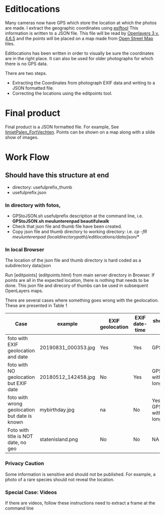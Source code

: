 # Editlocations
Many cameras now have GPS which store the location at which the photos are made. 
I extract the geographic coordinates using [exiftool](https://exiftool.org/)
This information is written to a JSON file. 
This file will be read by [Openlayers 3 v. 4.6.5](https://openlayers.org/en/v4.6.5/) and the points will 
be placed on a map made from [Open Street Map](https://www.openstreetmap.org) tiles. 

Editlocations has been written in order to visually be sure the coordinates are in the right place. It can also be used for older photographs 
for which there is no GPS data. 

There are two steps. 
+ Extracting the Coordinates from photograph EXIF data and writing to a JSON formatted file.
+ Correcting the locations using the editpoints tool.

# Final product
Final product is a JSON formatted file. For example, See [limietPalen_FortVechten](https://rmdobservations.github.io/limietPalen_FortVechten/index.html).
Points can be shown on a map along with a slide show of images.

# Work Flow


## Should have this structure at end

+ directory: usefulprefix_thumb
+ usefulprefix.json

### In directory with fotos, 
+ GPStoJSON.sh usefulprefix description at the command line, i.e. **GPStoJSON.sh meulunterenpad beautifulwalk**  
+ Check that json file and thumb file have been created.  
+ Copy json file and thumb directory to working directory: i.e. **cp -fR meulunterenpad* (localdirectorypath)/editlocations/data/json/**


### In local Browser
The location of the json file and thumb directory is hard coded as a subdirectory data/json

Run [editpoints] (editpoints.html) from main server directory in Browser. If points are all in the expected location, there is nothing that needs to be done. This json file and direcory of thumbs can be used in subsequent OpenLayers maps.

There are several cases where something goes wrong with the geolocation. These are presented in Table 1

| Case | example | EXIF geolocation | EXIF date-time | shell program to run |
| -- | -- | -- | -- | -- | 
| foto with EXIF geolocation and date | 20190831_000353.jpg | Yes| Yes| GPStoJSON.sh |
| foto with NO geolocation but EXIF date | 20180512_142458.jpg | No | Yes | GPStoJSON.sh with dummy long and lat |
| foto with wrong geolocation but date is known | mybirthday.jpg | na |  No | Yes GPStoJSON.sh with dummy long and lat |
| Foto with title is NOT date, no geo | statenisland.png | No | No | NA |



### Privacy Caution
Some information is sensitive and should not be published. 
For example, a photo of a rare species should not reveal the location. 
### Special Case: Videos
If there are videos, follow these instructions need to extract a frame
	at the command line
